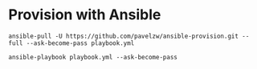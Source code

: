 # Provision with Ansible

`ansible-pull -U https://github.com/pavelzw/ansible-provision.git --full --ask-become-pass playbook.yml`

`ansible-playbook playbook.yml --ask-become-pass`